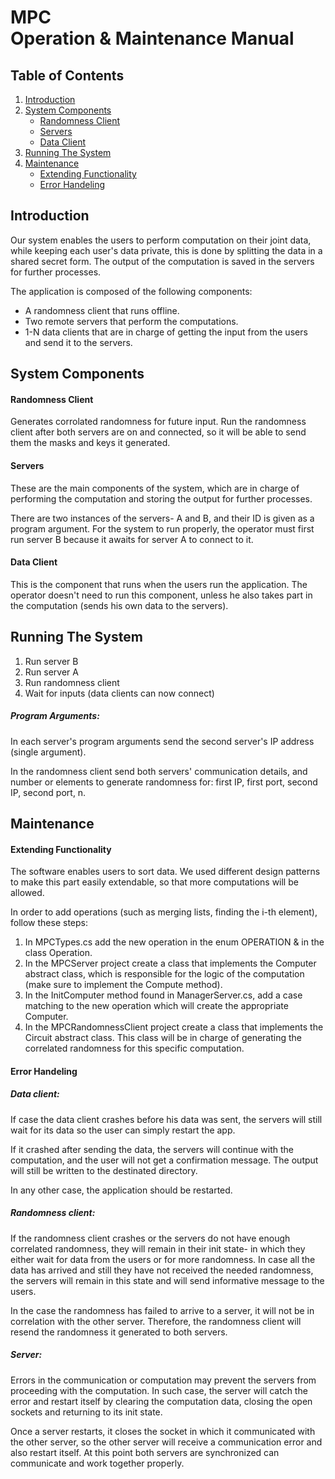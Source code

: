 # MPC <br> Operation & Maintenance Manual

## Table of Contents
1. [Introduction](#introduction)
2. [System Components](#system-components)
      * [Randomness Client](#randomness-client)
      * [Servers](#servers)
      * [Data Client](#data-client)
3. [Running The System](#running-the-system)
4. [Maintenance](#maintenance)
     * [Extending Functionality](#extending-functionality)
     * [Error Handeling](#error-handeling)

## Introduction
Our system enables the users to perform computation on their joint data, while keeping each user's data private, this is done by splitting the data in a shared secret form. The output of the computation is saved in the servers for further processes.

The application is composed of the following components: 
- A randomness client that runs offline.
- Two remote servers that perform the computations.
- 1-N data clients that are in charge of getting the input from the users and send it to the servers.


## System Components

#### Randomness Client
Generates corrolated randomness for future input. Run the randomness client after both servers are on and connected, so it will be able to send them the masks and keys it generated.

#### Servers
These are the main components of the system, which are in charge of performing the computation and storing the output for further processes. 

There are two instances of the servers- A and B, and their ID is given as a program argument. For the system to run properly, the operator must first run server B because it awaits for server A to connect to it. 

#### Data Client
This is the component that runs when the users run the application. The operator doesn't need to run this component, unless he also takes part in the computation (sends his own data to the servers).

## Running The System
1. Run server B
2. Run server A
3. Run randomness client
4. Wait for inputs (data clients can now connect)

##### Program Arguments:
In each server's program arguments send the second server's IP address (single argument).

In the randomness client send both servers' communication details, and number or elements to generate randomness for: first IP, first port, second IP, second port, n.

## Maintenance

#### Extending Functionality
The software enables users to sort data. We used different design patterns to make this part easily extendable, so that more computations will be allowed.

In order to add operations (such as merging lists, finding the i-th element), follow these steps:

1. In MPCTypes.cs add the new operation in the enum OPERATION & in the class Operation.
2. In the MPCServer project create a class that implements the Computer abstract class, which is responsible for the logic of the computation (make sure to implement the Compute method).
3. In the InitComputer method found in ManagerServer.cs, add a case matching to the new operation which will create the appropriate Computer.
4. In the MPCRandomnessClient project create a class that implements the Circuit abstract class. This class will be in charge of generating the correlated randomness for this specific computation.

#### Error Handeling
##### Data client:
If case the data client crashes before his data was sent, the servers will still wait for its data so the user can simply restart the app. 

If it crashed after sending the data, the servers will continue with the computation, and the user will not get a confirmation message. The output will still be written to the destinated directory.

In any other case, the application should be restarted.

##### Randomness client:
If the randomness client crashes or the servers do not have enough correlated randomness, they will remain in their init state- in which they either wait for data from the users or for more randomness. In case all the data has arrived and still they have not received the needed randomness, the servers will remain in this state and will send informative message to the users.

In the case the randomness has failed to arrive to a server, it will not be in correlation with the other server. Therefore, the randomness client will resend the randomness it generated to both servers.

##### Server:
Errors in the communication or computation may prevent the servers from proceeding with the computation. In such case, the server will catch the error and restart itself by clearing the computation data, closing the open sockets and returning to its init state. 

Once a server restarts, it closes the socket in which it communicated with the other server, so the other server will receive a communication error and also restart itself. At this point both servers are synchronized can communicate and work together properly.
